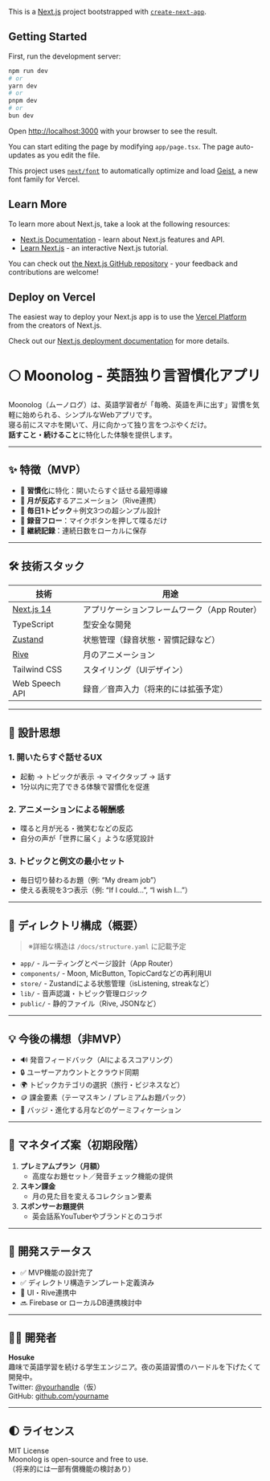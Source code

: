 This is a [Next.js](https://nextjs.org) project bootstrapped with [`create-next-app`](https://nextjs.org/docs/app/api-reference/cli/create-next-app).

## Getting Started

First, run the development server:

```bash
npm run dev
# or
yarn dev
# or
pnpm dev
# or
bun dev
```

Open [http://localhost:3000](http://localhost:3000) with your browser to see the result.

You can start editing the page by modifying `app/page.tsx`. The page auto-updates as you edit the file.

This project uses [`next/font`](https://nextjs.org/docs/app/building-your-application/optimizing/fonts) to automatically optimize and load [Geist](https://vercel.com/font), a new font family for Vercel.

## Learn More

To learn more about Next.js, take a look at the following resources:

- [Next.js Documentation](https://nextjs.org/docs) - learn about Next.js features and API.
- [Learn Next.js](https://nextjs.org/learn) - an interactive Next.js tutorial.

You can check out [the Next.js GitHub repository](https://github.com/vercel/next.js) - your feedback and contributions are welcome!

## Deploy on Vercel

The easiest way to deploy your Next.js app is to use the [Vercel Platform](https://vercel.com/new?utm_medium=default-template&filter=next.js&utm_source=create-next-app&utm_campaign=create-next-app-readme) from the creators of Next.js.

Check out our [Next.js deployment documentation](https://nextjs.org/docs/app/building-your-application/deploying) for more details.


# 🌕 Moonolog - 英語独り言習慣化アプリ

Moonolog（ムーノログ）は、英語学習者が「毎晩、英語を声に出す」習慣を気軽に始められる、シンプルなWebアプリです。  
寝る前にスマホを開いて、月に向かって独り言をつぶやくだけ。  
**話すこと・続けること**に特化した体験を提供します。

---

## ✨ 特徴（MVP）

- 🧠 **習慣化**に特化：開いたらすぐ話せる最短導線
- 🌙 **月が反応**するアニメーション（Rive連携）
- 💬 **毎日1トピック**＋例文3つの超シンプル設計
- 🎤 **録音フロー**：マイクボタンを押して喋るだけ
- 🔁 **継続記録**：連続日数をローカルに保存

---

## 🛠 技術スタック

| 技術 | 用途 |
|------|------|
| [Next.js 14](https://nextjs.org/) | アプリケーションフレームワーク（App Router） |
| TypeScript | 型安全な開発 |
| [Zustand](https://zustand-demo.pmnd.rs/) | 状態管理（録音状態・習慣記録など） |
| [Rive](https://rive.app/) | 月のアニメーション |
| Tailwind CSS | スタイリング（UIデザイン） |
| Web Speech API | 録音／音声入力（将来的には拡張予定） |

---

## 📐 設計思想

### 1. 開いたらすぐ話せるUX
- 起動 → トピックが表示 → マイクタップ → 話す
- 1分以内に完了できる体験で習慣化を促進

### 2. アニメーションによる報酬感
- 喋ると月が光る・微笑むなどの反応
- 自分の声が「世界に届く」ような感覚設計

### 3. トピックと例文の最小セット
- 毎日切り替わるお題（例: “My dream job”）
- 使える表現を3つ表示（例: “If I could...”, “I wish I...”）

---

## 📁 ディレクトリ構成（概要）

> ※詳細な構造は `/docs/structure.yaml` に記載予定

- `app/` - ルーティングとページ設計（App Router）
- `components/` - Moon, MicButton, TopicCardなどの再利用UI
- `store/` - Zustandによる状態管理（isListening, streakなど）
- `lib/` - 音声認識・トピック管理ロジック
- `public/` - 静的ファイル（Rive, JSONなど）

---

## 💡 今後の構想（非MVP）

- 🔊 発音フィードバック（AIによるスコアリング）
- 🔒 ユーザーアカウントとクラウド同期
- 🌍 トピックカテゴリの選択（旅行・ビジネスなど）
- 🪙 課金要素（テーマスキン / プレミアムお題パック）
- 🏅 バッジ・進化する月などのゲーミフィケーション

---

## 💸 マネタイズ案（初期段階）

1. **プレミアムプラン（月額）**
   - 高度なお題セット／発音チェック機能の提供
2. **スキン課金**
   - 月の見た目を変えるコレクション要素
3. **スポンサーお題提供**
   - 英会話系YouTuberやブランドとのコラボ

---

## 🧪 開発ステータス

- ✅ MVP機能の設計完了
- ✅ ディレクトリ構造テンプレート定義済み
- 🚧 UI・Rive連携中
- 🔜 Firebase or ローカルDB連携検討中

---

## 🧑‍💻 開発者

**Hosuke**  
趣味で英語学習を続ける学生エンジニア。夜の英語習慣のハードルを下げたくて開発中。  
Twitter: [@yourhandle](https://twitter.com/)（仮）  
GitHub: [github.com/yourname](https://github.com/)

---

## 🌓 ライセンス

MIT License  
Moonolog is open-source and free to use.  
（将来的には一部有償機能の検討あり）

